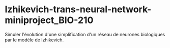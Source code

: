 # Izhikevich-trans-neural-network-miniproject_BIO-210
Simuler l'évolution d'une simplification d'un réseau de neurones biologiques par le modèle de Izhikevich.
